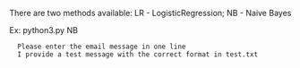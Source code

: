 
There are two methods available: LR - LogisticRegression;  NB - Naive Bayes

Ex: python3.py NB
      
      Please enter the email message in one line 
      I provide a test message with the correct format in test.txt
